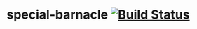 # special-barnacle [![Build Status](https://travis-ci.org/PatryckFlores98/special-barnacle.svg?branch=master)](https://travis-ci.org/PatryckFlores98/special-barnacle)
